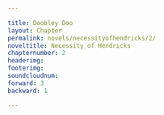 ```yaml
---

title: Doobley Doo
layout: Chapter
permalink: novels/necessityofhendricks/2/
noveltitle: Necessity of Hendricks
chapternumber: 2
headerimg: 
footerimg: 
soundcloudnum: 
forward: 3
backward: 1

---
```



